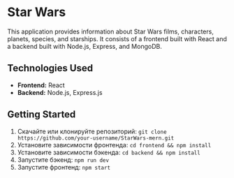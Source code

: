 # Star Wars

This application provides information about Star Wars films, characters, planets, species, and starships. It consists of a frontend built with React and a backend built with Node.js, Express, and MongoDB.

## Technologies Used

- **Frontend:** React
- **Backend:** Node.js, Express.js


## Getting Started

1. Скачайте или клонируйте репозиторий: `git clone https://github.com/your-username/StarWars-mern.git`
2. Установите зависимости фронтенда: `cd frontend && npm install`
3. Установите зависимости бэкенда: `cd backend && npm install`
4. Запустите бэкенд: `npm run dev`
5. Запустите фронтенд: `npm start`
